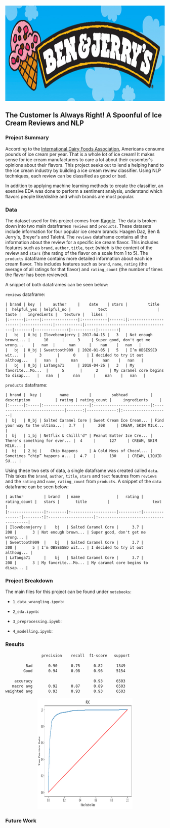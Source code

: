 <p align="center">
  <img src="./images/ben_jerry.jpeg"  width="850" height="300">
</p>

## The Customer Is Always Right! A Spoonful of Ice Cream Reviews and NLP

### Project Summary
According to the [International Dairy Foods Association](https://www.idfa.org/ice-cream-sales-trends), Americans consume pounds of ice cream per year. That is a whole lot of ice cream! It makes sense for ice cream manufacturers to care a lot about their cusomter's opinions about their flavors. This project seeks out to lend a helping hand to the ice cream industry by building a ice cream review classifier. Using NLP techniques, each review can be classified as good or bad.

In addition to applying machine learning methods to create the classifier, an exensive EDA was done to perform a sentiment analysis, understand which flavors people like/dislike and which brands are most popular.

### Data
The dataset used for this project comes from [Kaggle](https://www.kaggle.com/tysonpo/ice-cream-dataset). The data is broken down into two main dataframes `reviews` and `products`.  These datasets include information for four popular ice cream brands: Haagen Daz, Ben & Jerry's, Breyer's and Taletni. The `reviews` dataframe contains all the information about the review for a specific ice cream flavor. This includes features such as `brand`, `author`, `title`, `text` (which is the content of the review and `stars` (the rating of the flavor on a scale from 1 to 5). The `products` dataframe contains more detailed information about each ice cream flavor. This includes features such as `brand`, `name`, `rating` (the average of all ratings for that flavor) and `rating_count` (the number of times the flavor has been reviewed).

A snippet of both dataframes can be seen below:

`reviews` dataframe: 

```
| brand | key  |     author     |    date    | stars |         title        |  helpful_yes | helpful_no |            text                      |  taste |   ingredients |   texture |   likes |
|:------|:-----|:---------------|:-----------|------:|:---------------------|-------------:|-----------:|:-------------------------------------|-------:|--------------:|----------:|--------:|
|   bj  | 0_bj | Ilovebennjerry | 2017-04-15 |   3   | Not enough browni... |      10      |      3     | Super good, don't get me wrong...    |   nan  |      nan      |    nan    |   nan   |
|   bj  | 0_bj | Sweettooth909  | 2020-01-05 |   5   | I’m OBSESSED wit...  |      3       |      0     | I decided to try it out althoug...   |   nan  |      nan      |    nan    |   nan   |
|   bj  | 0_bj | LaTanga71      | 2018-04-26 |   3   | My favorite...Mo...  |      5       |      2     | My caramel core begins to disap...   |   nan  |      nan      |    nan    |   nan   |
```


`products` dataframe: 

```
| brand |  key |        name         |         subhead          |         description           | rating | rating_count |     ingredients     |
|:------|:-----|:--------------------|:-------------------------|:------------------------------|-------:|-------------:|:--------------------|
|  bj   | 0_bj | Salted Caramel Core | Sweet Cream Ice Cream... | Find your way to the ultima...|  3.7   |      208     | CREAM, SKIM MILK... |
|  bj   | 1_bj | Netflix & Chilll'd™ | Peanut Butter Ice Cre... | There’s something for ever... |  4     |      127     | CREAM, SKIM MILK... |
|  bj   | 2_bj |    Chip Happens     | A Cold Mess of Chocol... | Sometimes “chip” happens a... |  4.7   |      130     | CREAM, LIQUID SU... |
```

Using these two sets of data, a single dataframe was created called `data`. This takes the `brand`, `author`, `title`, `stars` and `text` feautres from `reviews` and the `rating` and `name`, `rating_count` from `products`. A snippet of the `data` dataframe can be seen below:
```
| author         | brand   | name                |   rating |   rating_count |   stars |       title         |                   text                |
|:---------------|:--------|:--------------------|---------:|---------------:|--------:|:--------------------|:---------------------------------------|
| Ilovebennjerry |    bj   | Salted Caramel Core |      3.7 |            208 |       3 | Not enough brown... | Super good, don't get me wrong... |
| Sweettooth909  |    bj   | Salted Caramel Core |      3.7 |            208 |       5 | I’m OBSESSED wit... | I decided to try it out althoug... |
| LaTanga71      |    bj   | Salted Caramel Core |      3.7 |            208 |       3 | My favorite...Mo... | My caramel core begins to disap... |
```

### Project Breakdown
The main files for this project can be found under `notebooks`:

- `1_data_wrangling.ipynb`: 
   
- `2_eda.ipynb`:

- `3_preprocessing.ipynb`:

- `4_modelling.ipynb`:

### Results

```
                precision    recall  f1-score   support

         Bad       0.90      0.75      0.82      1349
        Good       0.94      0.98      0.96      5154

    accuracy                           0.93      6503
   macro avg       0.92      0.87      0.89      6503
weighted avg       0.93      0.93      0.93      6503
```

<p align="center">
  <img src="./images/roc.png"  width="300" height="350">
</p>

### Future Work
